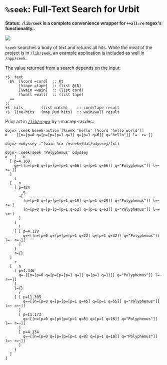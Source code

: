#   `%seek`: Full-Text Search for Urbit

**Status:  `/lib/seek` is a complete convenience wrapper for `++all:re` regex's functionality..**

![](https://biblioctopus.cdn.bibliopolis.com/pictures/276.jpg?auto=webp&v=1511324321)

`%seek` searches a body of text and returns all hits.  While the meat of the project
is in `/lib/seek`, an example application is included as well in `/app/seek`.

The value returned from a search depends on the input:

```hoon
+$  text
  $%  [%cord =cord]  :: @t
      [%tape =tape]  :: (list @tD)
      [%wain =wain]  :: (list cord)
      [%wall =wall]  :: (list tape)
  ==
::
+$  hits        (list match)    :: cord/tape result
+$  line-hits   (map @ud hits)  :: wain/wall result
```

Prior art in [`/lib/regex`](https://github.com/lynko/re.hoon) by ~macrep-racdec.

```
dojo> :seek &seek-action [%seek 'hello' [%cord 'hello world']]
>   ~[[n=[p=0 q=[p=[p=[p=1 q=1] q=[p=1 q=6]] q="hello"]] l=~ r=~]]

dojo> =odyssey .^(wain %cx /=seek=/dat/odyssey/txt)

dojo> :seek|seek 'Polyphemus' odyssey
>   [   n
  [ p=4.168
    q=~[[n=[p=0 q=[p=[p=[p=1 q=56] q=[p=1 q=66]] q="Polyphemus"]] l=~ r=~]]
  ]
    l
  [   n
    [ p=424
        q
      ~[
        [n=[p=0 q=[p=[p=[p=1 q=19] q=[p=1 q=29]] q="Polyphemus"]] l=~ r=~]
        [n=[p=0 q=[p=[p=[p=1 q=52] q=[p=1 q=62]] q="Polyphemus"]] l=~ r=~]
      ]
    ]
      l
    { [ p=4.129
        q=~[[n=[p=0 q=[p=[p=[p=1 q=22] q=[p=1 q=32]] q="Polyphemus"]] l=~ r=~]]
      ]
    }
    r={}
  ]
    r
  [   n
    [ p=4.446
      q=~[[n=[p=0 q=[p=[p=[p=1 q=1] q=[p=1 q=11]] q="Polyphemus"]] l=~ r=~]]
    ]
    l={}
      r
    { [ p=11.305
        q=~[[n=[p=0 q=[p=[p=[p=1 q=45] q=[p=1 q=55]] q="Polyphemus"]] l=~ r=~]]
      ]
      [ p=11.173
        q=~[[n=[p=0 q=[p=[p=[p=1 q=8] q=[p=1 q=18]] q="Polyphemus"]] l=~ r=~]]
      ]
      [ p=4.134
        q=~[[n=[p=0 q=[p=[p=[p=1 q=8] q=[p=1 q=18]] q="Polyphemus"]] l=~ r=~]]
      ]
    }
  ]
]
```
